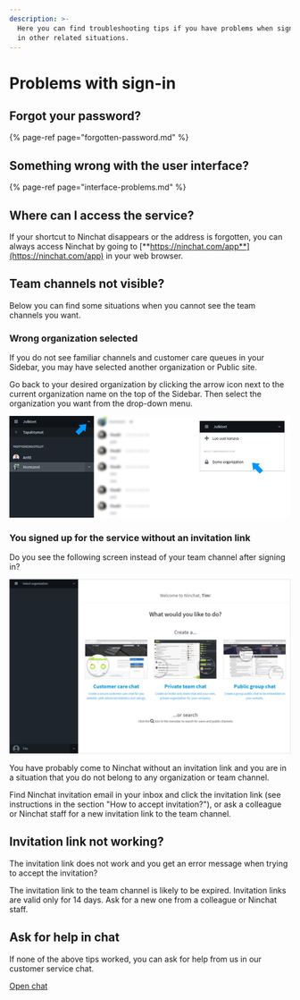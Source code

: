 ```yaml
---
description: >-
  Here you can find troubleshooting tips if you have problems when signing in or
  in other related situations.
---
```


# Problems with sign-in

## Forgot your password?

{% page-ref page="forgotten-password.md" %}

## Something wrong with the user interface? <a id="kayttoliittyma-rikki"></a>

{% page-ref page="interface-problems.md" %}

## Where can I access the service?

If your shortcut to Ninchat disappears or the address is forgotten, you can always access Ninchat by going to [**https://ninchat.com/app**](https://ninchat.com/app) in your web browser. 

## Team channels not visible? <a id="tiimikanavia-ei-nay"></a>

Below you can find some situations when you cannot see the team channels you want.

### Wrong organization selected <a id="vaara-organisaatio-valittuna"></a>

If you do not see familiar channels and customer care queues in your Sidebar, you may have selected another organization or Public site.

Go back to your desired organization by clicking the arrow icon next to the current organization name on the top of the Sidebar. Then select the organization you want from the drop-down menu.

![Change your organization from the organization menu](../.gitbook/assets/problem-wrong-organization.png)

### You signed up for the service without an invitation link <a id="rekisteroidyit-palveluun-ilman-kutsulinkkia"></a>

Do you see the following screen instead of your team channel after signing in?

![](../.gitbook/assets/welcome-screen%20%283%29.png)

You have probably come to Ninchat without an invitation link and you are in a situation that you do not belong to any organization or team channel.

Find Ninchat invitation email in your inbox and click the invitation link \(see instructions in the section "How to accept invitation?"\), or ask a colleague or Ninchat staff for a new invitation link to the team channel.

## Invitation link not working?

The invitation link does not work and you get an error message when trying to accept the invitation?

The invitation link to the team channel is likely to be expired. Invitation links are valid only for 14 days. Ask for a new one from a colleague or Ninchat staff.

## Ask for help in chat <a id="pyyda-apua-chatissa"></a>

If none of the above tips worked, you can ask for help from us in our customer service chat.

[Open chat](https://ninchat.com/contact?help)

